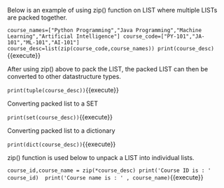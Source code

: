 Below is an example of using zip() function on LIST where multiple LISTs are packed together.

`
course_names=["Python Programming","Java Programming","Machine Learning","Artificial Intelligence"]
course_code=["PY-101","JA-101","ML-101","AI-101"]
course_desc=list(zip(course_code,course_names))
print(course_desc)
`{{execute}}

After using zip() above to pack the LIST, the packed LIST can then be converted to other datastructure types.

`
print(tuple(course_desc))
`{{execute}}

Converting packed list to a SET

`
print(set(course_desc))
`{{execute}}

Converting packed list to a dictionary

`
print(dict(course_desc))
`{{execute}}

zip() function is used below to unpack a LIST into individual lists.

`
course_id,course_name = zip(*course_desc)
print('Course ID is : ' course_id) 
print('Course name is : ' , course_name)
`{{execute}}

